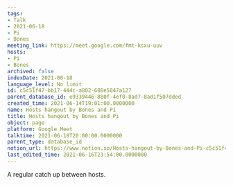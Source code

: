 ```yaml
---
tags:
- Talk
- 2021-06-18
- Pi
- Bones
meeting_link: https://meet.google.com/fmt-ksxu-uuv
hosts:
- Pi
- Bones
archived: false
indexDate: 2021-06-18
language_level: No limit
id: c5c51f47-bb17-444c-a802-688e5847a127
parent_database_id: e9339446-880f-4ef0-8ad7-8ad1f507dded
created_time: 2021-06-14T19:01:00.0000000
name: Hosts hangout by Bones and Pi
title: Hosts hangout by Bones and Pi
object: page
platform: Google Meet
talktime: 2021-06-18T20:00:00.0000000
parent_type: database_id
notion_url: https://www.notion.so/Hosts-hangout-by-Bones-and-Pi-c5c51f47bb17444ca802688e5847a127
last_edited_time: 2021-06-16T23:54:00.0000000
---
```


A regular catch up between hosts.


